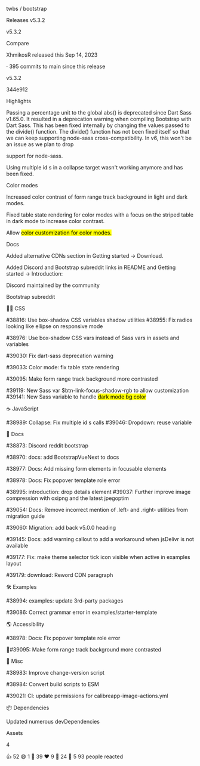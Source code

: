 twbs /
bootstrap

Releases v5.3.2

v5.3.2

Compare

XhmikosR released this Sep 14, 2023

· 395 commits to main since this release

v5.3.2

344e912

Highlights

Passing a percentage unit to the global  abs()  is deprecated since Dart Sass v1.65.0.
It resulted in a deprecation warning when compiling Bootstrap with Dart Sass. This
has been fixed internally by changing the values passed to the  divide()  function.
The  divide()  function has not been fixed itself so that we can keep supporting
node-sass cross-compatibility. In v6, this won't be an issue as we plan to drop

support for node-sass.

Using multiple  id s in a collapse target wasn't working anymore and has been fixed.

Color modes

Increased color contrast of form range track background in light and dark modes.

Fixed table state rendering for color modes with a focus on the striped table in dark
mode to increase color contrast.

Allow  <mark>  color customization for color modes.

Docs

Added alternative CDNs section in Getting started -> Download.

Added Discord and Bootstrap subreddit links in README and Getting started ->
Introduction:

Discord maintained by the community

Bootstrap subreddit

🎨 CSS

#38816: Use  box-shadow  CSS variables shadow utilities
#38955: Fix radios looking like ellipse on responsive mode

#38976: Use box-shadow CSS vars instead of Sass vars in assets and variables

#39030: Fix dart-sass deprecation warning

#39033: Color mode: fix table state rendering

#39095: Make form range track background more contrasted

#39119: New Sass var  $btn-link-focus-shadow-rgb  to allow customization
#39141: New Sass variable to handle  <mark>  dark mode bg color

☕ JavaScript

#38989: Collapse: Fix multiple  id s calls
#39046: Dropdown: reuse variable

📖 Docs

#38873: Discord reddit bootstrap

#38970: docs: add BootstrapVueNext to docs

#38977: Docs: Add missing form elements in focusable elements

#38978: Docs: Fix popover template role error

#38995: introduction: drop  details  element
#39037: Further improve image compression with oxipng and the latest jpegoptim

#39054: Docs: Remove incorrect mention of  .left-  and  .right-  utilities from
migration guide

#39060: Migration: add back v5.0.0 heading

#39145: Docs: add warning callout to add a workaround when jsDelivr is not available

#39177: Fix: make theme selector tick icon visible when active in examples layout

#39179: download: Reword CDN paragraph

🛠 Examples

#38994: examples: update 3rd-party packages

#39086: Correct grammar error in examples/starter-template

🌎 Accessibility

#38978: Docs: Fix popover template role error

#39095: Make form range track background more contrasted

🧰 Misc

#38983: Improve change-version script

#38984: Convert build scripts to ESM

#39021: CI: update permissions for calibreapp-image-actions.yml

📦 Dependencies

Updated numerous devDependencies

Assets

4

👍 52 😄 1 🎉 39 ❤ 9 🚀 24 👀 5 93 people reacted